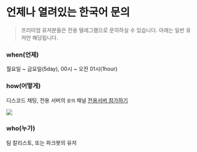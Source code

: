 # 언제나 열려있는 한국어 문의
> 프리미엄 유저분들은 전용 텔레그램으로 문의하실 수 있습니다. 아래는 일반 유저만 해당됩니다.

### when(언제)
월요일 ~ 금요일(5day), 00시 ~ 오전 01시(1hour)

### how(어떻게)
디스코드 채팅, 전용 서버의 `문의` 채널 [전용서버 참가하기](https://discord.gg/jE33mfD)

<img src="https://cuteyoru.cdn3.cafe24.com/support.png"></img>

### who(누가)
팀 칼리스토, 또는 파크봇의 유저
